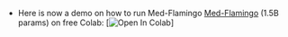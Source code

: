 

- Here is now a demo on how to run Med-Flamingo  [Med-Flamingo]([https://huggingface.co/openai/whisper-large-v2](https://huggingface.co/med-flamingo/med-flamingo)) (1.5B params) on free Colab: [![Open In Colab]([https://colab.research.google.com/assets/colab-badge.svg](https://colab.research.google.com/github/Abir196/med-flamingo/blob/master/notebooks/Med_Flamingo_on_free_Colab.ipynb)https://colab.research.google.com/github/Abir196/med-flamingo/blob/master/notebooks/Med_Flamingo_on_free_Colab.ipynb)]
